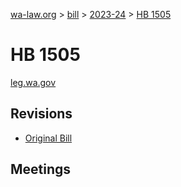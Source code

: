[wa-law.org](/) > [bill](/bill/) > [2023-24](/bill/2023-24/) > [HB 1505](/bill/2023-24/hb/1505/)

# HB 1505
[leg.wa.gov](https://app.leg.wa.gov/billsummary?BillNumber=1505&Year=2023&Initiative=false)

## Revisions
* [Original Bill](1/)

## Meetings